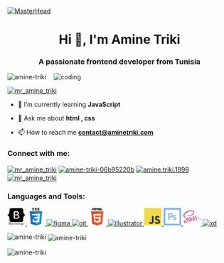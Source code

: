 [![MasterHead](https://globaleducation.s3.ap-south-1.amazonaws.com/globaledu/gif/front-end-development.gif)](https://aminetriki.com)
<h1 align="center">Hi 👋, I'm Amine Triki</h1>
<h3 align="center">A passionate frontend developer from Tunisia</h3>
<img align="right" alt="coding" width="400" src="https://cdn.dribbble.com/users/1162077/screenshots/3848914/programmer.gif">

<p align="left"> <img src="https://komarev.com/ghpvc/?username=amine-triki&label=Profile%20views&color=0e75b6&style=flat" alt="amine-triki" /> </p>

<p align="left"> <a href="https://twitter.com/mr_amine_triki" target="blank"><img src="https://img.shields.io/twitter/follow/mr_amine_triki?logo=twitter&style=for-the-badge" alt="mr_amine_triki" /></a> </p>

- 🌱 I’m currently learning **JavaScript**

- 💬 Ask me about **html , css**

- 📫 How to reach me **contact@aminetriki.com**

<h3 align="left">Connect with me:</h3>
<p align="left">
<a href="https://twitter.com/mr_amine_triki" target="blank"><img align="center" src="https://raw.githubusercontent.com/rahuldkjain/github-profile-readme-generator/master/src/images/icons/Social/twitter.svg" alt="mr_amine_triki" height="30" width="40" /></a>
<a href="https://linkedin.com/in/amine-triki-06b95220b" target="blank"><img align="center" src="https://raw.githubusercontent.com/rahuldkjain/github-profile-readme-generator/master/src/images/icons/Social/linked-in-alt.svg" alt="amine-triki-06b95220b" height="30" width="40" /></a>
<a href="https://fb.com/amine.triki.1998" target="blank"><img align="center" src="https://raw.githubusercontent.com/rahuldkjain/github-profile-readme-generator/master/src/images/icons/Social/facebook.svg" alt="amine.triki.1998" height="30" width="40" /></a>
<a href="https://instagram.com/mr_amine_triki" target="blank"><img align="center" src="https://raw.githubusercontent.com/rahuldkjain/github-profile-readme-generator/master/src/images/icons/Social/instagram.svg" alt="mr_amine_triki" height="30" width="40" /></a>
</p>

<h3 align="left">Languages and Tools:</h3>
<p align="left"> <a href="https://getbootstrap.com" target="_blank" rel="noreferrer"> <img src="https://raw.githubusercontent.com/devicons/devicon/master/icons/bootstrap/bootstrap-plain-wordmark.svg" alt="bootstrap" width="40" height="40"/> </a> <a href="https://www.w3schools.com/css/" target="_blank" rel="noreferrer"> <img src="https://raw.githubusercontent.com/devicons/devicon/master/icons/css3/css3-original-wordmark.svg" alt="css3" width="40" height="40"/> </a> <a href="https://www.figma.com/" target="_blank" rel="noreferrer"> <img src="https://www.vectorlogo.zone/logos/figma/figma-icon.svg" alt="figma" width="40" height="40"/> </a> <a href="https://git-scm.com/" target="_blank" rel="noreferrer"> <img src="https://www.vectorlogo.zone/logos/git-scm/git-scm-icon.svg" alt="git" width="40" height="40"/> </a> <a href="https://www.w3.org/html/" target="_blank" rel="noreferrer"> <img src="https://raw.githubusercontent.com/devicons/devicon/master/icons/html5/html5-original-wordmark.svg" alt="html5" width="40" height="40"/> </a> <a href="https://www.adobe.com/in/products/illustrator.html" target="_blank" rel="noreferrer"> <img src="https://www.vectorlogo.zone/logos/adobe_illustrator/adobe_illustrator-icon.svg" alt="illustrator" width="40" height="40"/> </a> <a href="https://developer.mozilla.org/en-US/docs/Web/JavaScript" target="_blank" rel="noreferrer"> <img src="https://raw.githubusercontent.com/devicons/devicon/master/icons/javascript/javascript-original.svg" alt="javascript" width="40" height="40"/> </a> <a href="https://www.photoshop.com/en" target="_blank" rel="noreferrer"> <img src="https://raw.githubusercontent.com/devicons/devicon/master/icons/photoshop/photoshop-line.svg" alt="photoshop" width="40" height="40"/> </a> <a href="https://sass-lang.com" target="_blank" rel="noreferrer"> <img src="https://raw.githubusercontent.com/devicons/devicon/master/icons/sass/sass-original.svg" alt="sass" width="40" height="40"/> </a> <a href="https://www.adobe.com/products/xd.html" target="_blank" rel="noreferrer"> <img src="https://cdn.worldvectorlogo.com/logos/adobe-xd.svg" alt="xd" width="40" height="40"/> </a> </p>

<p><img align="left" src="https://github-readme-stats.vercel.app/api/top-langs?username=amine-triki&show_icons=true&locale=en&layout=compact" alt="amine-triki" /></p>

<p>&nbsp;<img align="center" src="https://github-readme-stats.vercel.app/api?username=amine-triki&show_icons=true&locale=en" alt="amine-triki" /></p>

<p><img align="center" src="https://github-readme-streak-stats.herokuapp.com/?user=amine-triki&" alt="amine-triki" /></p>
